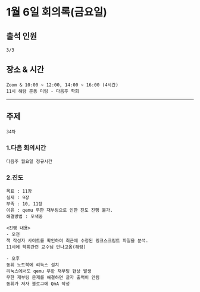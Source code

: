 # **1월 6일 회의록(금요일)**

## **출석 인원**
```
3/3
```

## **장소 & 시간**
```
Zoom & 10:00 ~ 12:00, 14:00 ~ 16:00 (4시간)
11시 해람 준동 미팅 - 다음주 학회
```
---
## **주제**
```
34차
```

### **1.다음 회의시간**
```
다음주 월요일 정규시간
```
### **2.진도**
```
목표 : 11장
실제 : 9장
부족 : 10, 11장
이유 : qemu 무한 재부팅으로 인한 진도 진행 불가.
해결방법 : 모색중
```
```
<진행 내용>
- 오전
책 작성자 사이트를 확인하여 최근에 수정된 링크스크립트 파일을 분석.
11시에 학회관련 교수님 만나고옴(해람)

- 오후
동휘 노트북에 리눅스 설치
리눅스에서도 qemu 무한 재부팅 현상 발생
무한 재부팅 문제를 해결하면 글자 출력이 안됨
동휘가 저자 블로그에 QnA 작성
```